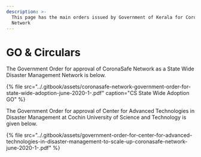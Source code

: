 ```yaml
---
description: >-
  This page has the main orders issued by Government of Kerala for CoronaSafe
  Network
---
```


# GO & Circulars

The Government Order for approval of CoronaSafe Network as a State Wide Disaster Management Network is below.

{% file src="../.gitbook/assets/coronasafe-network-government-order-for-state-wide-adoption-june-2020-1-.pdf" caption="CS State Wide Adoption GO" %}

The Government Order for approval of Center for Advanced Technologies in Disaster Management at Cochin University of Science and Technology is given below.

{% file src="../.gitbook/assets/government-order-for-center-for-advanced-technologies-in-disaster-management-to-scale-up-coronasafe-network-june-2020-1-.pdf" %}

